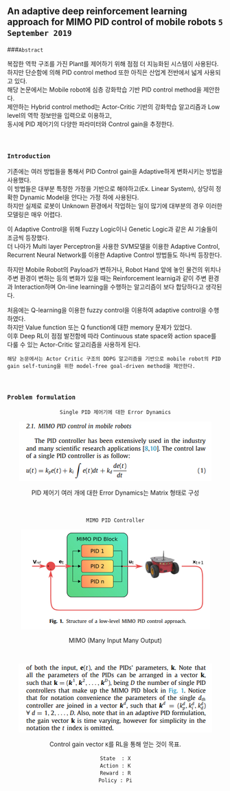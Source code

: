 ## An adaptive deep reinforcement learning approach for MIMO PID control of mobile robots `5 September 2019`

###`Abstract`

복잡한 역학 구조를 가진 Plant를 제어하기 위해 점점 더 지능화된 시스템이 사용된다.  
하지만 단순함에 의해 PID control method 또한 아직은 산업계 전반에서 넓게 사용되고 있다.  
해당 논문에서는 Mobile robot에 심층 강화학습 기반 PID control method을 제안한다.  
제안하는 Hybrid control method는 Actor-Critic 기반의 강화학습 알고리즘과 Low level의 역학 정보만을 입력으로 이용하고,  
동시에 PID 제어기의 다양한 파라미터와 Control gain을 추정한다. 

<br>

### `Introduction`

기존에는 여러 방법들을 통해서 PID Control gain을 Adaptive하게 변화시키는 방법을 사용했다.  
이 방법들은 대부분 특정한 가정을 기반으로 해야하고(Ex. Linear System), 상당히 정확한 Dynamic Model을 안다는 가정 하에 사용된다.  
하지만 실제로 로봇이 Unknown 환경에서 작업하는 일이 많기에 대부분의 경우 이러한 모델링은 매우 어렵다.

이 Adaptive Control을 위해 Fuzzy Logic이나 Genetic Logic과 같은 AI 기술들이 조금씩 등장했다.  
더 나아가 Multi layer Perceptron을 사용한 SVM모델을 이용한 Adaptive Control, Recurrent Neural Network를 이용한 Adaptive Control 방법들도 하나씩 등장한다.

하지만 Mobile Robot의 Payload가 변하거나, Robot Hand 앞에 놓인 물건의 위치나 주변 환경이 변하는 등의 변화가 있을 때는 Reinforcement learnig과 같이
주변 환경과 Interaction하며 On-line learning을 수행하는 알고리즘이 보다 합당하다고 생각된다.

처음에는 Q-learning을 이용한 fuzzy control을 이용하여 adaptive control을 수행하였다.  
하지만 Value function 또는 Q function에 대한 memory 문제가 있었다.    
이후 Deep RL이 점점 발전함에 따라 Continuous state space와 action space를 다룰 수 있는 Actor-Critic 알고리즘을 사용하게 된다.

`해당 논문에서는 Actor Critic 구조의 DDPG 알고리즘을 기반으로 mobile robot의 PID gain self-tuning을 위한 model-free goal-driven method을 제안한다.`

<br>

### `Problem formulation`

<div align="center">

`Single PID 제어기에 대한 Error Dynamics`

![img.png](img.png)

PID 제어기 여러 개에 대한 Error Dynamics는 Matrix 형태로 구성

<br>

`MIMO PID Controller`

![img_1.png](img_1.png)

MIMO (Many Input Many Output)

<br>

![img_2.png](img_2.png)

Control gain vector `K`를 RL을 통해 얻는 것이 목표.

`State  : X`  
`Action : K`  
`Reward : R`  
`Policy : Pi`

</div>

<br>


 














